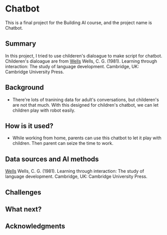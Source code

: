 # Chatbot

This is a final project for the Building AI course, and the project name is Chatbot.

## Summary

In this project, I tried to use childeren's dialoague to make script for chatbot. Childeren's dialoague are from [Wells](https://childes.talkbank.org/access/Eng-UK/Wells.html)
Wells, C. G. (1981). Learning through interaction: The study of language development. Cambridge, UK: Cambridge University Press.


## Background

* There're lots of tranining data for adult's conversations, but childeren's are not that much. With this designed for children's chatbot, we can let children play with robot easily.


## How is it used?

* While working from home, parents can use this chatbot to let it play with children. Then parent can seize the time to work.


## Data sources and AI methods
[Wells](https://childes.talkbank.org/access/Eng-UK/Wells.html)
Wells, C. G. (1981). Learning through interaction: The study of language development. Cambridge, UK: Cambridge University Press.


## Challenges



## What next?




## Acknowledgments


